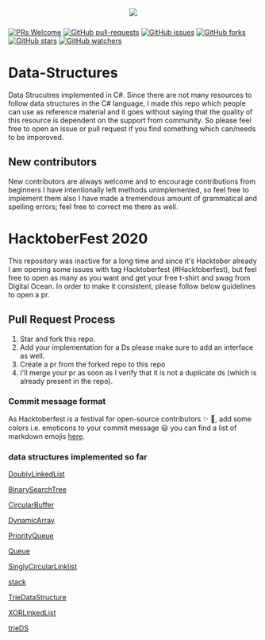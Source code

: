 <p align="center"><img style="padding:10px;" src="https://img.shields.io/badge/Open%20Source-💕%20-9cf?style=for-the-badge"></p>

[![PRs Welcome](https://img.shields.io/badge/PRs-welcome-brightgreen.svg?style=flat-square)](http://makeapullrequest.com) [![GitHub pull-requests](https://img.shields.io/github/issues-pr/farQtech/Data-Structures.svg)](https://GitHub.com/farQtech/Data-Structures/pull/)
 [![GitHub issues](https://img.shields.io/github/issues/farQtech/Data-Structures.svg)](https://GitHub.com/farQtech/Data-Structures/issues/)
 [![GitHub forks](https://img.shields.io/github/forks/farQtech/Data-Structures.svg?style=social&label=Fork&maxAge=2592000)](https://GitHub.com/farQtech/Data-Structures/network/)
 [![GitHub stars](https://img.shields.io/github/stars/farQtech/Data-Structures.svg?style=social&label=Star&maxAge=2592000)](https://api.github.com/repos/farQtech/Data-Structures/stargazers)
 [![GitHub watchers](https://img.shields.io/github/watchers/farQtech/Data-Structures.svg?style=social&label=Watch&maxAge=2592000)](https://GitHub.com/CraigBanach/Data-Structures/watchers)

# Data-Structures

Data Strucutres implemented in C#. Since there are not many resources to follow data structures in the C# language, I made this repo which people can use as reference material
and it goes without saying that the quality of this resource is dependent on the support from community. So please feel free to open an issue or pull request if you find something
which can/needs to be imporoved.

## New contributors

New contributors are always welcome and to encourage contributions from beginners I have intentionally left methods unimplemented, so feel free to implement them also I have made
a tremendous amount of grammatical and spelling errors; feel free to correct me there as well.

# HacktoberFest 2020

This repository was inactive for a long time and since it's Hacktober already I am opening some issues with tag Hacktoberfest (#Hacktoberfest), but feel free to open as many as you want and get
your free t-shirt and swag from Digital Ocean. In order to make it consistent, please follow below guidelines to open a pr.

## Pull Request Process

1. Star and fork this repo.
2. Add your implementation for a Ds please make sure to add an interface as well.
3. Create a pr from the forked repo to this repo
4. I'll merge your pr as soon as I verify that it is not a duplicate ds (which is already present in the repo).

### Commit message format

As Hacktoberfest is a festival for open-source contributors :sparkles: :star2:, add some colors i.e. emoticons to your commit message :smiley:
you can find a list of markdown emojis [here](https://gist.github.com/rxaviers/7360908).


### data structures implemented so far

[DoublyLinkedList](https://github.com/farQtech/Data-Structures/blob/master/DoublyLinkedList.cs)

[BinarySearchTree](https://github.com/farQtech/Data-Structures/blob/master/BinarySearchTree.cs)

[CircularBuffer](https://github.com/farQtech/Data-Structures/blob/master/CircularBuffer.cs)

[DynamicArray](https://github.com/farQtech/Data-Structures/blob/master/DynamicArray.cs)

[PriorityQueue](https://github.com/farQtech/Data-Structures/blob/master/PriorityQueue.cs)

[Queue](https://github.com/farQtech/Data-Structures/blob/master/Queue.cs)

[SinglyCircularLinklist](https://github.com/farQtech/Data-Structures/blob/master/SinglyCircularLinklist.cs)

[stack](https://github.com/farQtech/Data-Structures/blob/master/Stack.cs)

[TrieDataStructure](https://github.com/farQtech/Data-Structures/blob/master/Trie%20Data%20Structure)

[XORLinkedList](https://github.com/farQtech/Data-Structures/blob/master/XORLinkedList.cs)

[trieDS](https://github.com/farQtech/Data-Structures/blob/master/trieDS.cs)


